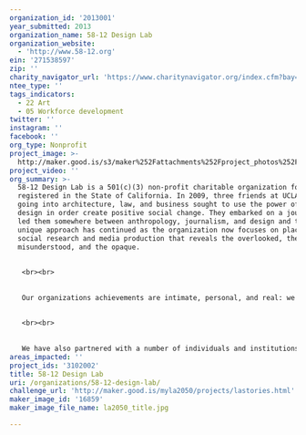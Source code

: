 ```yaml
---
organization_id: '2013001'
year_submitted: 2013
organization_name: 58-12 Design Lab
organization_website:
  - 'http://www.58-12.org'
ein: '271538597'
zip: ''
charity_navigator_url: 'https://www.charitynavigator.org/index.cfm?bay=search.profile&ein=271538597'
ntee_type: ''
tags_indicators:
  - 22 Art
  - 05 Workforce development
twitter: ''
instagram: ''
facebook: ''
org_type: Nonprofit
project_image: >-
  http://maker.good.is/s3/maker%252Fattachments%252Fproject_photos%252Fimages%252F16859%252Fdisplay%252Fla2050_title.jpg=c570x385
project_video: ''
org_summary: >-
  58-12 Design Lab is a 501(c)(3) non-profit charitable organization formed and
  registered in the State of California. In 2009, three friends at UCLA who were
  going into architecture, law, and business sought to use the power of good
  design in order create positive social change. They embarked on a journey that
  led them somewhere between anthropology, journalism, and design and this
  unique approach has continued as the organization now focuses on place-based,
  social research and media production that reveals the overlooked, the
  misunderstood, and the opaque.
   
   
   <br><br>
   
   
   Our organizations achievements are intimate, personal, and real: we engage directly with disenfranchised communities to make their stories heard. We are strong believers in the power of storytelling, and the achievements we are most proud of include a multi-media journalistic exploration of migrant workers around the 2008 World Expo in Shanghai, another exploration of an amazing community of people that live in buses in Venice, and a public awareness campaign for Los Angeles that encourages people to meet their neighbors.
   
   
   <br><br>
   
   
   We have also partnered with a number of individuals and institutions in order to achieve our goals, including designers, storytellers, researchers, and cool folks like the people at metaLAB at Harvard. They developed a web application called Zeega that we are currently working with to tell the story of Hmong communities in California, among other things.
areas_impacted: ''
project_ids: '3102002'
title: 58-12 Design Lab
uri: /organizations/58-12-design-lab/
challenge_url: 'http://maker.good.is/myla2050/projects/lastories.html'
maker_image_id: '16859'
maker_image_file_name: la2050_title.jpg

---
```


